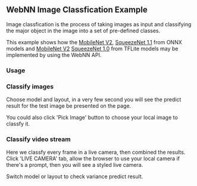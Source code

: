## WebNN Image Classfication Example

Image classfication is the process of taking images as input and classifying the major object in the image into a set of pre-defined classes.

This example shows how the [MobileNet V2](https://github.com/onnx/models/tree/master/vision/classification/mobilenet), [SqueezeNet 1.1](https://github.com/onnx/models/tree/master/vision/classification/squeezenet) from ONNX models and [MobileNet V2](https://storage.googleapis.com/download.tensorflow.org/models/tflite_11_05_08/mobilenet_v2_1.0_224.tgz) [SqueezeNet 1.0](https://storage.googleapis.com/download.tensorflow.org/models/tflite/model_zoo/upload_20180427/squeezenet_2018_04_27.tgz) from TFLite models may be implemented by using the WebNN API.

### Usage

### Classify images

Choose model and layout, in a very few second you will see the predict result for the test image be presented on the page.

You could also click 'Pick Image' button to choose your local image to classfy it.

### Classify video stream

Here we classfy every frame in a live camera, then combined the results. Click 'LIVE CAMERA' tab, allow the browser to use your local camera if there's a prompt, then you will see a styled live camera.

Switch model or layout to check variance predict result.